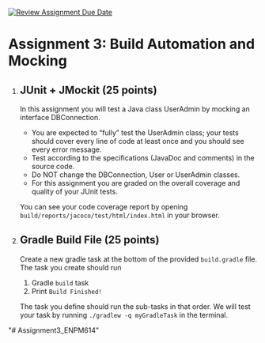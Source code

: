 [![Review Assignment Due Date](https://classroom.github.com/assets/deadline-readme-button-24ddc0f5d75046c5622901739e7c5dd533143b0c8e959d652212380cedb1ea36.svg)](https://classroom.github.com/a/mptE2SYx)
# Assignment 3: Build Automation and Mocking

1. ## JUnit + JMockit (25 points)
    In this assignment you will test a Java class UserAdmin by mocking an interface DBConnection.
    * You are expected to “fully” test the UserAdmin class; your tests should cover every line of code at least once and you should see every error message.
    * Test according to the specifications (JavaDoc and comments) in the source code.
    * Do NOT change the DBConnection, User or UserAdmin classes.
    * For this assignment you are graded on the overall coverage and quality of your JUnit tests.
    
    You can see your code coverage report by opening `build/reports/jacoco/test/html/index.html` in your browser.
    

1. ## Gradle Build File (25 points)
    Create a new gradle task at the bottom of the provided `build.gradle` file. The task you create should run
    1. Gradle `build` task
    1. Print `Build Finished!`
    
    The task you define should run the sub-tasks in that order. We will test your task by running
    `./gradlew -q myGradleTask` in the terminal.
 
"# Assignment3_ENPM614" 
